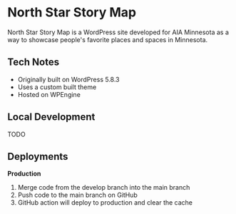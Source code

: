 # North Star Story Map

North Star Story Map is a WordPress site developed for AIA Minnesota as a way to showcase people's favorite places and spaces in Minnesota.

## Tech Notes

* Originally built on WordPress 5.8.3
* Uses a custom built theme
* Hosted on WPEngine

## Local Development

TODO

## Deployments

**Production**

1. Merge code from the develop branch into the main branch
1. Push code to the main branch on GitHub
1. GitHub action will deploy to production and clear the cache
